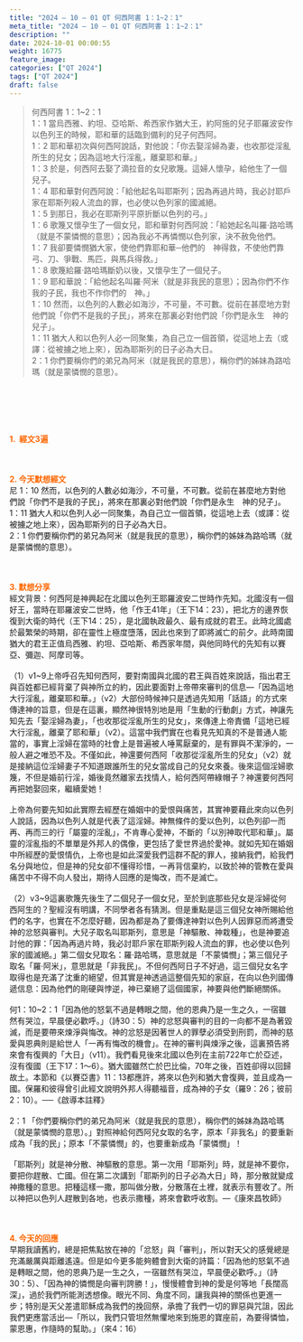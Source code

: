 ```yaml
---
title: "2024 – 10 – 01 QT 何西阿書 1：1~2：1"
meta_title: "2024 – 10 – 01 QT 何西阿書 1：1~2：1"
description: ""
date: 2024-10-01 00:00:55
weight: 16775
feature_image: 
categories: ["QT 2024"]
tags: ["QT 2024"]
draft: false
---
```


<blockquote>何西阿書 1：1~2：1<br />
1：1 當烏西雅、約坦、亞哈斯、希西家作猶大王，約阿施的兒子耶羅波安作以色列王的時候，耶和華的話臨到備利的兒子何西阿。<br />
1：2 耶和華初次與何西阿說話，對他說：「你去娶淫婦為妻，也收那從淫亂所生的兒女；因為這地大行淫亂，離棄耶和華。」<br />
1：3 於是，何西阿去娶了滴拉音的女兒歌篾。這婦人懷孕，給他生了一個兒子。<br />
1：4 耶和華對何西阿說：「給他起名叫耶斯列；因為再過片時，我必討耶戶家在耶斯列殺人流血的罪，也必使以色列家的國滅絕。<br />
1：5 到那日，我必在耶斯列平原折斷以色列的弓。」<br />
1：6 歌篾又懷孕生了一個女兒，耶和華對何西阿說：「給她起名叫羅‧路哈瑪（就是不蒙憐憫的意思）；因為我必不再憐憫以色列家，決不赦免他們。<br />
1：7 我卻要憐憫猶大家，使他們靠耶和華─他們的　神得救，不使他們靠弓、刀、爭戰、馬匹，與馬兵得救。」<br />
1：8 歌篾給羅‧路哈瑪斷奶以後，又懷孕生了一個兒子。<br />
1：9 耶和華說：「給他起名叫羅‧阿米（就是非我民的意思）；因為你們不作我的子民，我也不作你們的　神。」<br />
1：10 然而，以色列的人數必如海沙，不可量，不可數。從前在甚麼地方對他們說「你們不是我的子民」，將來在那裏必對他們說「你們是永生　神的兒子」。<br />
1：11 猶大人和以色列人必一同聚集，為自己立一個首領，從這地上去（或譯：從被擄之地上來），因為耶斯列的日子必為大日。<br />
2：1 你們要稱你們的弟兄為阿米（就是我民的意思），稱你們的姊妹為路哈瑪（就是蒙憐憫的意思）。</blockquote><br />
&nbsp;<br />
<br />
&nbsp;<br />
<br />
<span style="color: #ff6600;"><strong>1.  經文3遍</strong></span><br />
<br />
&nbsp;<br />
<br />
<span style="color: #ff6600;"><strong>2. 今天默想經文<br />
</strong></span>尼 1：10 然而，以色列的人數必如海沙，不可量，不可數。從前在甚麼地方對他們說「你們不是我的子民」，將來在那裏必對他們說「你們是永生　神的兒子」。<br />
1：11 猶大人和以色列人必一同聚集，為自己立一個首領，從這地上去（或譯：從被擄之地上來），因為耶斯列的日子必為大日。<br />
2：1 你們要稱你們的弟兄為阿米（就是我民的意思），稱你們的姊妹為路哈瑪（就是蒙憐憫的意思）。<br />
<br />
&nbsp;<br />
<br />
<strong><span style="color: #ff6600;">3. 默想分享<br />
</span></strong>經文背景：何西阿是神興起在北國以色列王耶羅波安二世時作先知。北國沒有一個好王，當時在耶羅波安二世時，他「作王41年」（王下14：23），把北方的邊界恢復到大衛的時代（王下14：25），是北國執政最久、最有成就的君王。此時北國處於最繁榮的時期，卻在靈性上極度墮落，因此也來到了即將滅亡的前夕。此時南國猶大的君王正值烏西雅、約坦、亞哈斯、希西家年間，與他同時代的先知有以賽亞、彌迦、阿摩司等。<br />
<br />
（1）v1~9上帝呼召先知何西阿，要對南國與北國的君王與百姓來說話，指出君王與百姓都已經背棄了與神所立的約，因此要面對上帝帶來審判的信息—「因為這地大行淫亂，離棄耶和華。」（v2）大部份時候神只是透過先知用「話語」的方式來傳達神的旨意，但是在這裏，顯然神很特別地是用「生動的行動劇」方式，神讓先知先去「娶淫婦為妻」，「也收那從淫亂所生的兒女」，來傳達上帝責備「這地已經大行淫亂，離棄了耶和華」（v2）。這當中我們實在也看見先知真的不是普通人能當的，事實上淫婦在當時的社會上是普遍被人唾罵厭棄的，是有罪與不潔淨的，一般人避之唯恐不及。不僅如此，神還要何西阿「收那從淫亂所生的兒女」（v2）就是接納這位淫婦妻子不知道跟誰所生的兒女當成自己的兒女來養。後來這個淫婦歌篾，不但是婚前行淫，婚後竟然離家去找情人，給何西阿帶綠帽子？神還要何西阿再把她娶回來，繼續愛她！<br />
<br />
上帝為何要先知如此實際去經歷在婚姻中的愛恨與痛苦，其實神要藉此來向以色列人說話，因為以色列人就是代表了這淫婦。神無條件的愛以色列，以色列卻一而再、再而三的行「屬靈的淫亂」，不肯專心愛神，不斷的「以別神取代耶和華」。屬靈的淫亂指的不單單是外邦人的偶像，更包括了愛世界過於愛神。就如先知在婚姻中所經歷的愛恨情仇，上帝也是如此深愛我們這群不配的罪人，接納我們，給我們名分與地位，但是神的兒女卻不懂得珍惜，一再背信棄約，以致於神的管教在愛與痛苦中不得不向人發出，期待人回應的是悔改，而不是滅亡。<br />
<br />
（2）v3~9這裏歌篾先後生了二個兒子一個女兒，至於到底那些兒女是淫婦從何西阿生的？聖經沒有明講，不同學者各有猜測。但是重點是這三個兒女神所賜給他們的名字，也實在不怎麼好聽，因為都是為了要傳達神對以色列人因罪惡而將遭受神的忿怒與審判。大兒子取名叫耶斯列，意思是「神驅散、神栽種」，也是神要追討他的罪：「因為再過片時，我必討耶戶家在耶斯列殺人流血的罪，也必使以色列家的國滅絕。」第二個女兒取名：羅‧路哈瑪，意思就是「不蒙憐憫」；第三個兒子取名「羅‧阿米」，意思就是「非我民」。不但何西阿日子不好過，這三個兒女名字取得也是充滿了沈重的絕望，但其實是神透過這整個先知的家庭，在向以色列國傳遞信息：因為他們的剛硬與悖逆，神已棄絕了這個國家，神要與他們斷絕關係。<br />
<br />
何1：10~2：1「因為他的怒氣不過是轉眼之間，他的恩典乃是一生之久，一宿雖然有哭泣，早晨便必歡呼。」（詩30：5）神的忿怒與審判的目的一向都不是為著毀滅，而是要帶來煉淨與悔改。神的忿怒是因著世人的罪孽必須受到刑罰，而神的慈愛與恩典則是給世人「一再有悔改的機會」。在神的審判與煉淨之後，這裏預告將來會有復興的「大日」（v11）。我們看見後來北國以色列在主前722年亡於亞述，沒有復國（王下17：1～6）。猶大國雖然亡於巴比倫，70年之後，百姓卻得以回歸故土。本節和《以賽亞書》11：13都應許，將來以色列和猶大會復興，並且成為一國。保羅和彼得曾引此經文說明外邦人得聽福音，成為神的子女（羅9：26；彼前2：10）。──《啟導本註釋》<br />
<br />
2：1 「你們要稱你們的弟兄為阿米（就是我民的意思），稱你們的姊妹為路哈瑪（就是蒙憐憫的意思）。」對照神給何西阿兒女取的名字，原本「非我名」的要重新成為「我的民」；原本「不蒙憐憫」的，也要重新成為「蒙憐憫」！<br />
<br />
「耶斯列」就是神分散、神驅散的意思。第一次用「耶斯列」時，就是神不要你，要把你趕散、亡國。但在第二次講到「耶斯列的日子必為大日」時，那分散就變成神撒種的意思。把種這樣一撒，那叫做分散，分散落在土裡，就表示有豐收了。所以神把以色列人趕散到各地，也表示撒種，將來會歡呼收割。—《康來昌牧師》<br />
<br />
&nbsp;<br />
<br />
<strong style="font-size: inherit;"><span style="color: #ff6600;">4. 今天的回應<br />
</span></strong>早期我讀舊約，總是把焦點放在神的「忿怒」與「審判」，所以對天父的感覺總是充滿嚴厲與距離遙遠。但是如今更多能夠體會到大衛的詩篇：「因為他的怒氣不過是轉眼之間，他的恩典乃是一生之久，一宿雖然有哭泣，早晨便必歡呼。」（詩30：5）、「因為神的憐憫是向審判誇勝！」，慢慢體會到神的愛是何等地「長闊高深」，過於我們所能測透想像。眼光不同、角度不同，讓我與神的關係也更進一步；特別是天父差遣耶穌成為我們的挽回祭，承擔了我們一切的罪惡與咒詛，因此我們更應當活出—「所以，我們只管坦然無懼地來到施恩的寶座前，為要得憐恤，蒙恩惠，作隨時的幫助。」（來4：16）<br />
<br />
&nbsp;<br />
<br />
<strong style="font-size: inherit;"><span style="color: #ff6600;"> </span></strong>
        